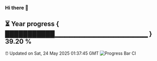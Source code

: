 ### Hi there 👋
⏳ Year progress { ███████████▁▁▁▁▁▁▁▁▁▁▁▁▁▁▁▁▁▁▁ } 39.20 %
---
⏰ Updated on Sat, 24 May 2025 01:37:45 GMT
![Progress Bar CI](https://github.com/liununu/liununu/workflows/Progress%20Bar%20CI/badge.svg)
